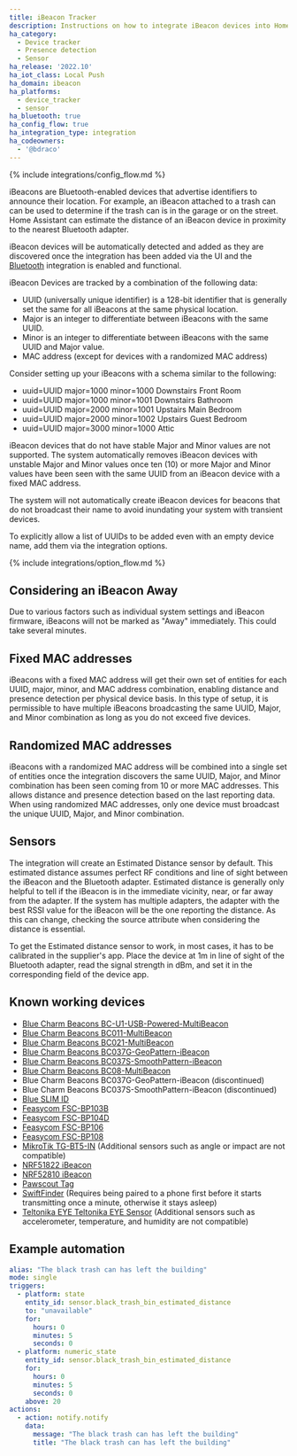 ```yaml
---
title: iBeacon Tracker
description: Instructions on how to integrate iBeacon devices into Home Assistant.
ha_category:
  - Device tracker
  - Presence detection
  - Sensor
ha_release: '2022.10'
ha_iot_class: Local Push
ha_domain: ibeacon
ha_platforms:
  - device_tracker
  - sensor
ha_bluetooth: true
ha_config_flow: true
ha_integration_type: integration
ha_codeowners:
  - '@bdraco'
---
```


{% include integrations/config_flow.md %}

iBeacons are Bluetooth-enabled devices that advertise identifiers to announce their location. For example, an iBeacon attached to a trash can can be used to determine if the trash can is in the garage or on the street. Home Assistant can estimate the distance of an iBeacon device in proximity to the nearest Bluetooth adapter.

iBeacon devices will be automatically detected and added as they are discovered once the integration has been added via the UI and the [Bluetooth](/integrations/bluetooth) integration is enabled and functional.

iBeacon Devices are tracked by a combination of the following data:

- UUID (universally unique identifier) is a 128-bit identifier that is generally set the same for all iBeacons at the same physical location.
- Major is an integer to differentiate between iBeacons with the same UUID.
- Minor is an integer to differentiate between iBeacons with the same UUID and Major value.
- MAC address (except for devices with a randomized MAC address)

Consider setting up your iBeacons with a schema similar to the following:

- uuid=UUID major=1000 minor=1000 Downstairs Front Room
- uuid=UUID major=1000 minor=1001 Downstairs Bathroom
- uuid=UUID major=2000 minor=1001 Upstairs Main Bedroom
- uuid=UUID major=2000 minor=1002 Upstairs Guest Bedroom
- uuid=UUID major=3000 minor=1000 Attic

iBeacon devices that do not have stable Major and Minor values are not supported. The system automatically removes iBeacon devices with unstable Major and Minor values once ten (10) or more Major and Minor values have been seen with the same UUID from an iBeacon device with a fixed MAC address.

The system will not automatically create iBeacon devices for beacons that do not broadcast their name to avoid inundating your system with transient devices.

To explicitly allow a list of UUIDs to be added even with an empty device name, add them via the integration options.

{% include integrations/option_flow.md %}

## Considering an iBeacon Away

Due to various factors such as individual system settings and iBeacon firmware, iBeacons will not be marked as "Away" immediately. This could take several minutes.

## Fixed MAC addresses

iBeacons with a fixed MAC address will get their own set of entities for each UUID, major, minor, and MAC address combination, enabling distance and presence detection per physical device basis. In this type of setup, it is permissible to have multiple iBeacons broadcasting the same UUID, Major, and Minor combination as long as you do not exceed five devices.

## Randomized MAC addresses

iBeacons with a randomized MAC address will be combined into a single set of entities once the integration discovers the same UUID, Major, and Minor combination has been seen coming from 10 or more MAC addresses. This allows distance and presence detection based on the last reporting data. When using randomized MAC addresses, only one device must broadcast the unique UUID, Major, and Minor combination.

## Sensors

The integration will create an Estimated Distance sensor by default. This estimated distance assumes perfect RF conditions and line of sight between the iBeacon and the Bluetooth adapter. Estimated distance is generally only helpful to tell if the iBeacon is in the immediate vicinity, near, or far away from the adapter. If the system has multiple adapters, the adapter with the best RSSI value for the iBeacon will be the one reporting the distance. As this can change, checking the source attribute when considering the distance is essential.

To get the Estimated distance sensor to work, in most cases, it has to be calibrated in the supplier's app. Place the device at 1m in line of sight of the Bluetooth adapter, read the signal strength in dBm, and set it in the corresponding field of the device app.

## Known working devices

- [Blue Charm Beacons BC-U1-USB-Powered-MultiBeacon](https://bluecharmbeacons.com/product/bluetooth-ble-ibeacon-bc-u1-multibeacon-usb-powered/)
- [Blue Charm Beacons BC011-MultiBeacon](https://bluecharmbeacons.com/product/bluetooth-ble-multi-beacon-bc011/)
- [Blue Charm Beacons BC021-MultiBeacon](https://bluecharmbeacons.com/product/bluetooth-ble-ibeacon-bc021-multibeacon-with-button-trigger-and-motion-sensor/)
- [Blue Charm Beacons BC037G-GeoPattern-iBeacon](https://bluecharmbeacons.com/product/blue-charm-bc037-ibeacon/)
- [Blue Charm Beacons BC037S-SmoothPattern-iBeacon](https://bluecharmbeacons.com/product/bluetooth-ble-ibeacon-bc037s-ibeacon/)
- [Blue Charm Beacons BC08-MultiBeacon](https://bluecharmbeacons.com/product/blue-charm-beacons-bluetooth-ble-ibeacon-bc08-multibeacon-w-motion-sensor-and-button-trigger-ble-5-0/)
- Blue Charm Beacons BC037G-GeoPattern-iBeacon (discontinued)
- Blue Charm Beacons BC037S-SmoothPattern-iBeacon (discontinued)
- [Blue SLIM ID](https://elainnovation.com/en/product/blue-slim-id-en/)
- [Feasycom FSC-BP103B](https://www.feasycom.com/bluetooth-ibeacon-da14531)
- [Feasycom FSC-BP104D](https://www.feasycom.com/dialog-da14531-bluetooth-low-energy-beacon)
- [Feasycom FSC-BP106](https://www.feasycom.com/fsc-bp106)
- [Feasycom FSC-BP108](https://www.feasycom.com/bluetooth-5-1-waterproof-bluetooth-beacon)
- [MikroTik TG-BT5-IN](https://mikrotik.com/product/tg_bt5_in) (Additional sensors such as angle or impact are not compatible)
- [NRF51822 iBeacon](https://www.aliexpress.com/item/32826502025.html)
- [NRF52810 iBeacon](https://www.aliexpress.com/item/1005003211033416.html)
- [Pawscout Tag](https://pawscout.com/shop/pawscout-tag/)
- [SwiftFinder](https://www.amazon.com/dp/B089MD5NP7) (Requires being paired to a phone first before it starts transmitting once a minute, otherwise it stays asleep)
- [Teltonika EYE Teltonika EYE Sensor](https://teltonika-gps.com/products/accessories/sensors-beacons/eye) (Additional sensors such as accelerometer, temperature, and humidity are not compatible)

## Example automation

```yaml
alias: "The black trash can has left the building"
mode: single
triggers:
  - platform: state
    entity_id: sensor.black_trash_bin_estimated_distance
    to: "unavailable"
    for:
      hours: 0
      minutes: 5
      seconds: 0
  - platform: numeric_state
    entity_id: sensor.black_trash_bin_estimated_distance
    for:
      hours: 0
      minutes: 5
      seconds: 0
    above: 20
actions:
  - action: notify.notify
    data:
      message: "The black trash can has left the building"
      title: "The black trash can has left the building"
```
